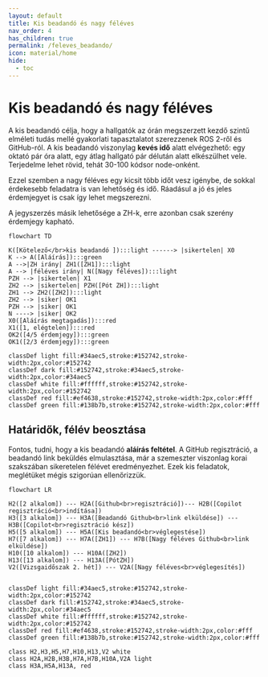 ```yaml
---
layout: default
title: Kis beadandó és nagy féléves
nav_order: 4
has_children: true
permalink: /feleves_beadando/
icon: material/home
hide:
  - toc
---
```


# Kis beadandó és nagy féléves

A kis beadandó célja, hogy a hallgatók az órán megszerzett kezdő szintű elméleti tudás mellé gyakorlati tapasztalatot szerezzenek ROS 2-ről és GitHub-ról. A kis beadandó viszonylag **kevés idő** alatt elvégezhető: egy oktató pár óra alatt, egy átlag hallgató pár délután alatt elkészülhet vele. Terjedelme lehet rövid, tehát 30-100 kódsor node-onként.

Ezzel szemben a nagy féléves egy kicsit több időt vesz igénybe, de sokkal érdekesebb feladatra is van lehetőség és idő. Ráadásul a jó és jeles érdemjegyet is csak így lehet megszerezni.

A jegyszerzés másik lehetősége a ZH-k, erre azonban csak szerény érdemjegy kapható.

```mermaid
flowchart TD

K([Kötelező</br>kis beadandó ]):::light ------> |sikertelen| X0
K --> A([Aláírás]):::green 
A -->|ZH irány| ZH1([ZH1]):::light
A --> |féléves irány| N([Nagy féléves]):::light
PZH --> |sikertelen| X1
ZH2 --> |sikertelen| PZH([Pót ZH]):::light
ZH1 --> ZH2([ZH2]):::light
ZH2 --> |siker| OK1
PZH --> |siker| OK1
N ----> |siker| OK2
X0([Aláírás megtagadás]):::red
X1([1, elégtelen]):::red
OK2([4/5 érdemjegy]):::green
OK1([2/3 érdemjegy]):::green

classDef light fill:#34aec5,stroke:#152742,stroke-width:2px,color:#152742  
classDef dark fill:#152742,stroke:#34aec5,stroke-width:2px,color:#34aec5
classDef white fill:#ffffff,stroke:#152742,stroke-width:2px,color:#152742
classDef red fill:#ef4638,stroke:#152742,stroke-width:2px,color:#fff
classDef green fill:#138b7b,stroke:#152742,stroke-width:2px,color:#fff

```

## Határidők, félév beosztása

Fontos, tudni, hogy a kis beadandó **aláírás feltétel**. A GitHub regisztráció, a beadandó link beküldés elmulasztása, már a szemeszter viszonlag korai szakszában sikeretelen félévet eredményezhet. Ezek kis feladatok, meglétüket mégis szigorúan ellenőrizzük.

```mermaid
flowchart LR

H2([2 alkalom]) --- H2A([Github<br>regisztráció])--- H2B([Copilot regisztráció<br>indítása])
H3([3 alkalom]) --- H3A([Beadandó Github<br>link elküldése]) --- H3B([Copilot<br>regisztráció kész])
H5([5 alkalom]) --- H5A([Kis beadandó<br>véglegestése])
H7([7 alkalom]) --- H7A([ZH1]) --- H7B([Nagy féléves Github<br>link elküldése])
H10([10 alkalom]) --- H10A([ZH2])
H13([13 alkalom]) --- H13A([PótZH])
V2([Vizsgaidőszak 2. hét]) --- V2A([Nagy féléves<br>véglegesítés])


classDef light fill:#34aec5,stroke:#152742,stroke-width:2px,color:#152742  
classDef dark fill:#152742,stroke:#34aec5,stroke-width:2px,color:#34aec5
classDef white fill:#ffffff,stroke:#152742,stroke-width:2px,color:#152742
classDef red fill:#ef4638,stroke:#152742,stroke-width:2px,color:#fff
classDef green fill:#138b7b,stroke:#152742,stroke-width:2px,color:#fff

class H2,H3,H5,H7,H10,H13,V2 white
class H2A,H2B,H3B,H7A,H7B,H10A,V2A light
class H3A,H5A,H13A, red
```
